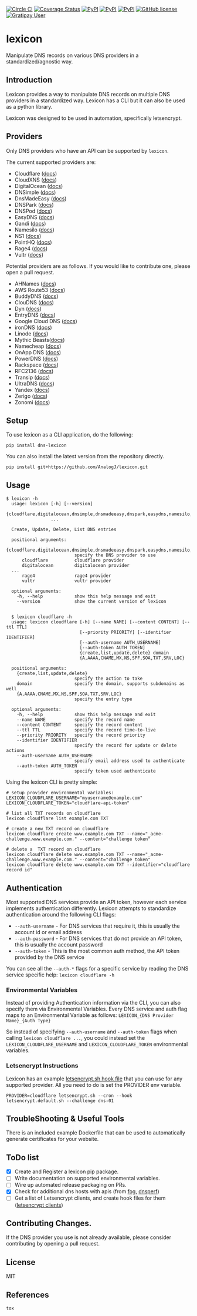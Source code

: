 [![Circle CI](https://circleci.com/gh/AnalogJ/lexicon.svg?style=shield)](https://circleci.com/gh/AnalogJ/lexicon)
[![Coverage Status](https://coveralls.io/repos/github/AnalogJ/lexicon/badge.svg)](https://coveralls.io/github/AnalogJ/lexicon?branch=master)
[![PyPI](https://img.shields.io/pypi/dm/dns-lexicon.svg)](https://pypi.python.org/pypi/dns-lexicon)
[![PyPI](https://img.shields.io/pypi/v/dns-lexicon.svg)](https://pypi.python.org/pypi/dns-lexicon)
[![PyPI](https://img.shields.io/pypi/pyversions/dns-lexicon.svg)](https://pypi.python.org/pypi/dns-lexicon)
[![GitHub license](https://img.shields.io/github/license/AnalogJ/lexicon.svg)](https://github.com/AnalogJ/lexicon/blob/master/LICENSE)
[![Gratipay User](https://img.shields.io/gratipay/user/analogj.svg)](https://gratipay.com/~AnalogJ/)

# lexicon
Manipulate DNS records on various DNS providers in a standardized/agnostic way. 

## Introduction
Lexicon provides a way to manipulate DNS records on multiple DNS providers in a standardized way. 
Lexicon has a CLI but it can also be used as a python library. 

Lexicon was designed to be used in automation, specifically letsencrypt.

## Providers
Only DNS providers who have an API can be supported by `lexicon`. 

The current supported providers are:

- Cloudflare ([docs](https://api.cloudflare.com/#endpoints))
- CloudXNS ([docs](https://www.cloudxns.net/Support/lists/cid/17.html))
- DigitalOcean ([docs](https://developers.digitalocean.com/documentation/v2/#create-a-new-domain))
- DNSimple ([docs](https://developer.dnsimple.com/))
- DnsMadeEasy ([docs](http://www.dnsmadeeasy.com/integration/pdf/API-Docv2.pdf))
- DNSPark ([docs](https://dnspark.zendesk.com/entries/31210577-REST-API-DNS-Documentation))
- DNSPod ([docs](https://support.dnspod.cn/Support/api))
- EasyDNS ([docs](http://docs.sandbox.rest.easydns.net/))
- Gandi ([docs](http://doc.rpc.gandi.net/))
- Namesilo ([docs](https://www.namesilo.com/api_reference.php))
- NS1 ([docs](https://ns1.com/api/))
- PointHQ ([docs](https://pointhq.com/api/docs))
- Rage4 ([docs](https://gbshouse.uservoice.com/knowledgebase/articles/109834-rage4-dns-developers-api))
- Vultr ([docs](https://www.vultr.com/api/))

Potential providers are as follows. If you would like to contribute one, please open a pull request.

- AHNames ([docs](https://ahnames.com/en/resellers?tab=2))
- AWS Route53 ([docs](https://docs.aws.amazon.com/Route53/latest/APIReference/Welcome.html))
- BuddyDNS ([docs](https://www.buddyns.com/support/api/v2/))
- ClouDNS ([docs](https://www.cloudns.net/wiki/article/56/))
- Dyn ([docs](https://help.dyn.com/dns-api-knowledge-base/))
- EntryDNS ([docs](https://entrydns.net/help))
- Google Cloud DNS ([docs](https://cloud.google.com/dns/api/v1/))
- ironDNS ([docs](https://www.irondns.net/download/soapapiguide.pdf;jsessionid=02A1029AA9FB8BACD2048A60F54668C0))
- Linode ([docs](https://www.linode.com/api/dns))
- Mythic Beasts([docs](https://www.mythic-beasts.com/support/api/primary))
- Namecheap ([docs](https://www.namecheap.com/support/api/methods.aspx))
- OnApp DNS ([docs](https://docs.onapp.com/display/3api/DNS+Zones))
- PowerDNS ([docs](https://doc.powerdns.com/md/httpapi/api_spec/))
- Rackspace ([docs](https://developer.rackspace.com/docs/cloud-dns/v1/developer-guide/))
- RFC2136 ([docs](https://en.wikipedia.org/wiki/Dynamic_DNS))
- Transip ([docs](https://www.transip.nl/transip/api/))
- UltraDNS ([docs](https://restapi.ultradns.com/v1/docs))
- Yandex ([docs](https://tech.yandex.com/domain/doc/reference/dns-add-docpage/))
- Zerigo ([docs](https://www.zerigo.com/managed-dns/rest-api))
- Zonomi ([docs](http://zonomi.com/app/dns/dyndns.jsp))

## Setup
To use lexicon as a CLI application, do the following:
	
	pip install dns-lexicon

You can also install the latest version from the repository directly. 
 
	pip install git+https://github.com/AnalogJ/lexicon.git
			
## Usage

	$ lexicon -h
      usage: lexicon [-h] [--version]
                     {cloudflare,digitalocean,dnsimple,dnsmadeeasy,dnspark,easydns,namesilo,nsone,pointhq,rage4,vultr}
                     ...
    
      Create, Update, Delete, List DNS entries
    
      positional arguments:
        {cloudflare,digitalocean,dnsimple,dnsmadeeasy,dnspark,easydns,namesilo,nsone,pointhq,rage4,vultr}
                              specify the DNS provider to use
          cloudflare          cloudflare provider
          digitalocean        digitalocean provider
      ...
          rage4               rage4 provider
          vultr               vultr provider
    
      optional arguments:
        -h, --help            show this help message and exit
        --version             show the current version of lexicon
    
    
      $ lexicon cloudflare -h
      usage: lexicon cloudflare [-h] [--name NAME] [--content CONTENT] [--ttl TTL]
                                [--priority PRIORITY] [--identifier IDENTIFIER]
                                [--auth-username AUTH_USERNAME]
                                [--auth-token AUTH_TOKEN]
                                {create,list,update,delete} domain
                                {A,AAAA,CNAME,MX,NS,SPF,SOA,TXT,SRV,LOC}
    
      positional arguments:
        {create,list,update,delete}
                              specify the action to take
        domain                specify the domain, supports subdomains as well
        {A,AAAA,CNAME,MX,NS,SPF,SOA,TXT,SRV,LOC}
                              specify the entry type
    
      optional arguments:
        -h, --help            show this help message and exit
        --name NAME           specify the record name
        --content CONTENT     specify the record content
        --ttl TTL             specify the record time-to-live
        --priority PRIORITY   specify the record priority
        --identifier IDENTIFIER
                              specify the record for update or delete actions
        --auth-username AUTH_USERNAME
                              specify email address used to authenticate
        --auth-token AUTH_TOKEN
                              specify token used authenticate

Using the lexicon CLI is pretty simple:

	# setup provider environmental variables:
	LEXICON_CLOUDFLARE_USERNAME="myusername@example.com"
	LEXICON_CLOUDFLARE_TOKEN="cloudflare-api-token"
	
	# list all TXT records on cloudflare
	lexicon cloudflare list example.com TXT
	
	# create a new TXT record on cloudflare
	lexicon cloudflare create www.example.com TXT --name="_acme-challenge.www.example.com." --content="challenge token"

	# delete a  TXT record on cloudflare
	lexicon cloudflare delete www.example.com TXT --name="_acme-challenge.www.example.com." --content="challenge token"
	lexicon cloudflare delete www.example.com TXT --identifier="cloudflare record id"

## Authentication
Most supported DNS services provide an API token, however each service implements authentication differently.
Lexicon attempts to standardize authentication around the following CLI flags:
 
- `--auth-username` - For DNS services that require it, this is usually the account id or email address
- `--auth-password` - For DNS services that do not provide an API token, this is usually the account password
- `--auth-token` - This is the most common auth method, the API token provided by the DNS service
 
You can see all the `--auth-*` flags for a specific service by reading the DNS service specific help: `lexicon cloudflare -h`

### Environmental Variables
Instead of providing Authentication information via the CLI, you can also specify them via Environmental Variables.
Every DNS service and auth flag maps to an Environmental Variable as follows: `LEXICON_{DNS Provider Name}_{Auth Type}`

So instead of specifying `--auth-username` and `--auth-token` flags when calling `lexicon cloudflare ...`, 
you could instead set the `LEXICON_CLOUDFLARE_USERNAME` and `LEXICON_CLOUDFLARE_TOKEN` environmental variables.

### Letsencrypt Instructions
Lexicon has an example [letsencrypt.sh hook file](examples/letsencrypt.default.sh) that you can use for any supported provider. 
All you need to do is set the PROVIDER env variable. 

	PROVIDER=cloudflare letsencrypt.sh --cron --hook letsencrypt.default.sh --challenge dns-01
	

## TroubleShooting & Useful Tools
There is an included example Dockerfile that can be used to automatically generate certificates for your website.

## ToDo list

- [x] Create and Register a lexicon pip package. 
- [ ] Write documentation on supported environmental variables. 
- [ ] Wire up automated release packaging on PRs.
- [x] Check for additional dns hosts with apis (from [fog](http://fog.io/about/provider_documentation.html), [dnsperf](http://www.dnsperf.com/))
- [ ] Get a list of Letsencrypt clients, and create hook files for them ([letsencrypt clients](https://github.com/letsencrypt/letsencrypt/wiki/Links))

## Contributing Changes.
If the DNS provider you use is not already available, please consider contributing by opening a pull request. 

## License
MIT

## References

    tox

